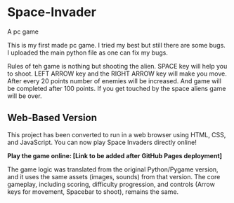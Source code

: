 # Space-Invader
A pc game

This is my first made pc game. I tried my best but still there are some bugs. I uploaded the main python file as one can fix my bugs.

Rules of teh game is nothing but shooting the alien. SPACE key will help you to shoot. LEFT ARROW key and the RIGHT ARROW key will make you move. 
After every 20 points number of enemies will be increased. And game will be completed after 100 points. If you get touched by the space aliens game will be over.

## Web-Based Version

This project has been converted to run in a web browser using HTML, CSS, and JavaScript.
You can now play Space Invaders directly online!

**Play the game online: [Link to be added after GitHub Pages deployment]**

The game logic was translated from the original Python/Pygame version, and it uses the same assets (images, sounds) from that version.
The core gameplay, including scoring, difficulty progression, and controls (Arrow keys for movement, Spacebar to shoot), remains the same.
